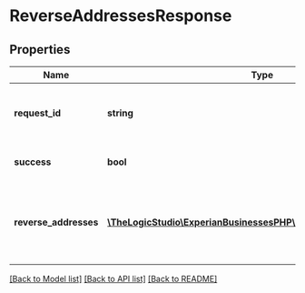 # ReverseAddressesResponse

## Properties
Name | Type | Description | Notes
------------ | ------------- | ------------- | -------------
**request_id** | **string** | Experian auto-generated ID for your request | [optional] 
**success** | **bool** | Response success (e.g. false) | [optional] 
**reverse_addresses** | [**\TheLogicStudio\ExperianBusinessesPHP\Model\ReverseAddresses[]**](ReverseAddresses.md) | Array containing businesses that match the address input on the request | [optional] 

[[Back to Model list]](../README.md#documentation-for-models) [[Back to API list]](../README.md#documentation-for-api-endpoints) [[Back to README]](../README.md)


